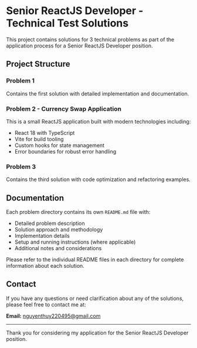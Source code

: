 # Senior ReactJS Developer - Technical Test Solutions

This project contains solutions for 3 technical problems as part of the application process for a Senior ReactJS Developer position.

## Project Structure

### Problem 1
Contains the first solution with detailed implementation and documentation.

### Problem 2 - Currency Swap Application
This is a small ReactJS application built with modern technologies including:
- React 18 with TypeScript
- Vite for build tooling
- Custom hooks for state management
- Error boundaries for robust error handling

### Problem 3
Contains the third solution with code optimization and refactoring examples.

## Documentation

Each problem directory contains its own `README.md` file with:
- Detailed problem description
- Solution approach and methodology
- Implementation details
- Setup and running instructions (where applicable)
- Additional notes and considerations

Please refer to the individual README files in each directory for complete information about each solution.

## Contact

If you have any questions or need clarification about any of the solutions, please feel free to contact me at:

**Email:** nguyenthuy220495@gmail.com

---

Thank you for considering my application for the Senior ReactJS Developer position. 